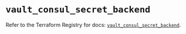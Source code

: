 # `vault_consul_secret_backend`

Refer to the Terraform Registry for docs: [`vault_consul_secret_backend`](https://registry.terraform.io/providers/hashicorp/vault/3.24.0/docs/resources/consul_secret_backend).
